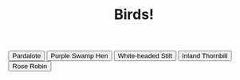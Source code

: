 <title>My page title</title>
<link href="https://fonts.googleapis.com/css?family=Open+Sans+Condensed:300|Sonsie+One" rel="stylesheet" type="text/css">

<style>
  :root 
  {

  }

  /* Formating and colour setting */

</style>

<header>
  <h1>Birds!</h1>
</header>



<main>
    <button onclick="changeBird('Pardalote')">Pardalote</button>
    <button onclick="changeBird('Purple Swamp Hen')">Purple Swamp Hen</button>
    <button onclick="changeBird('White-headed Stilt')">White-headed Stilt</button>
    <button onclick="changeBird('Inland Thornbill')">Inland Thornbill</button>
    <button onclick="changeBird('Rose Robin')">Rose Robin</button>

</main>